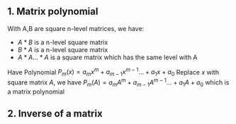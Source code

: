 ## 1. Matrix polynomial
With A,B are square n-level matrices, we have:
* $A*B$ is a n-level square matrix
* $B*A$ is a n-level square matrix
* $A * A ... * A$ is a square matrix which has the same level with A

Have Polynomial $P_m(x)=a_mx^m + a_{m-1}x^{m-1} ... + a_1x + a_0$
Replace $x$ with square matrix $A$, we have $P_m(A)=a_mA^m + a_{m-1}A^{m-1} ... + a_1A + a_0$ which is a matrix polynomial

## 2. Inverse of a matrix

